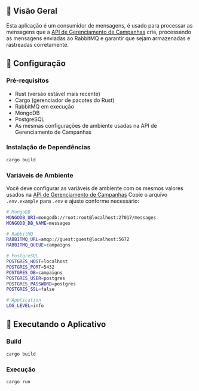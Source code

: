 ## 🚀 Visão Geral

Esta aplicação é um consumidor de mensagens, é usado para processar as mensagens que a [API de Gerenciamento de Campanhas](https://github.com/gabrigabs/api-campaign-management) cria, processando as mensagens enviadas ao RabbitMQ e garantir que sejam armazenadas e rastreadas corretamente.

## 🔧 Configuração

### Pré-requisitos

- Rust (versão estável mais recente)
- Cargo (gerenciador de pacotes do Rust)
- RabbitMQ em execução
- MongoDB
- PostgreSQL
- As mesmas configurações de ambiente usadas na API de Gerenciamento de Campanhas

### Instalação de Dependências

```bash
cargo build
```

### Variáveis de Ambiente

Você deve configurar as variáveis de ambiente com os mesmos valores usados na [API de Gerenciamento de Campanhas](https://github.com/gabrigabs/api-campaign-management) Copie o arquivo `.env.example` para `.env` e ajuste conforme necessário:

```bash
# MongoDB
MONGODB_URI=mongodb://root:root@localhost:27017/messages
MONGODB_DB_NAME=messages

# RabbitMQ
RABBITMQ_URL=amqp://guest:guest@localhost:5672
RABBITMQ_QUEUE=campaigns

# PostgreSQL
POSTGRES_HOST=localhost
POSTGRES_PORT=5432
POSTGRES_DB=campaigns
POSTGRES_USER=postgres
POSTGRES_PASSWORD=postgres
POSTGRES_SSL=false

# Application
LOG_LEVEL=info
```

## 🚀 Executando o Aplicativo

### Build

```bash
cargo build
```
### Execução

```bash
cargo run
```